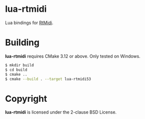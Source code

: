 # lua-rtmidi

Lua bindings for [RtMidi](http://www.music.mcgill.ca/~gary/rtmidi/index.html).

# Building

**lua-rtmidi** requires CMake 3.12 or above. Only tested on Windows.

```sh
$ mkdir build
$ cd build
$ cmake ..
$ cmake --build . --target lua-rtmidi53
```

# Copyright

**lua-rtmidi** is licensed under the 2-clause BSD License.
